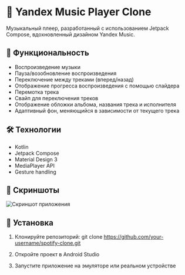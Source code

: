# 🎵 Yandex Music Player Clone

Музыкальный плеер, разработанный с использованием Jetpack Compose, вдохновленный дизайном Yandex Music.

## 📱 Функциональность

- Воспроизведение музыки
- Пауза/возобновление воспроизведения
- Переключение между треками (вперед/назад)
- Отображение прогресса воспроизведения с помощью слайдера
- Перемотка трека
- Свайп для переключения треков
- Отображение обложки альбома, названия трека и исполнителя
- Адаптивный фон, меняющийся в зависимости от текущего трека

## 🛠 Технологии

- Kotlin
- Jetpack Compose
- Material Design 3
- MediaPlayer API
- Gesture handling

## 📸 Скриншоты

![Скриншот приложения](https://github.com/mgnm616/YandexMusicPlayerClone/blob/assets/Screenshot.png)

## 🚀 Установка

1. Клонируйте репозиторий:
    git clone https://github.com/your-username/spotify-clone.git

2. Откройте проект в Android Studio

3. Запустите приложение на эмуляторе или реальном устройстве
